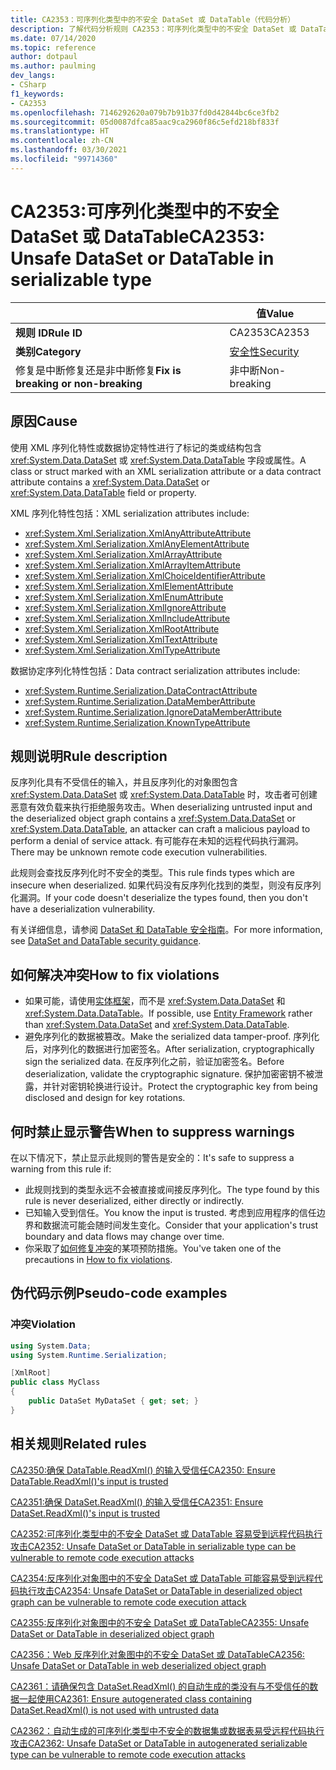 ```yaml
---
title: CA2353：可序列化类型中的不安全 DataSet 或 DataTable（代码分析）
description: 了解代码分析规则 CA2353：可序列化类型中的不安全 DataSet 或 DataTable
ms.date: 07/14/2020
ms.topic: reference
author: dotpaul
ms.author: paulming
dev_langs:
- CSharp
f1_keywords:
- CA2353
ms.openlocfilehash: 7146292620a079b7b91b37fd0d42844bc6ce3fb2
ms.sourcegitcommit: 05d0087dfca85aac9ca2960f86c5efd218bf833f
ms.translationtype: HT
ms.contentlocale: zh-CN
ms.lasthandoff: 03/30/2021
ms.locfileid: "99714360"
---
```

# <a name="ca2353-unsafe-dataset-or-datatable-in-serializable-type"></a><span data-ttu-id="9acc2-103">CA2353:可序列化类型中的不安全 DataSet 或 DataTable</span><span class="sxs-lookup"><span data-stu-id="9acc2-103">CA2353: Unsafe DataSet or DataTable in serializable type</span></span>

| | <span data-ttu-id="9acc2-104">值</span><span class="sxs-lookup"><span data-stu-id="9acc2-104">Value</span></span> |
|-|-|
| <span data-ttu-id="9acc2-105">**规则 ID**</span><span class="sxs-lookup"><span data-stu-id="9acc2-105">**Rule ID**</span></span> |<span data-ttu-id="9acc2-106">CA2353</span><span class="sxs-lookup"><span data-stu-id="9acc2-106">CA2353</span></span>|
| <span data-ttu-id="9acc2-107">**类别**</span><span class="sxs-lookup"><span data-stu-id="9acc2-107">**Category**</span></span> |[<span data-ttu-id="9acc2-108">安全性</span><span class="sxs-lookup"><span data-stu-id="9acc2-108">Security</span></span>](security-warnings.md)|
| <span data-ttu-id="9acc2-109">修复是中断修复还是非中断修复</span><span class="sxs-lookup"><span data-stu-id="9acc2-109">**Fix is breaking or non-breaking**</span></span> |<span data-ttu-id="9acc2-110">非中断</span><span class="sxs-lookup"><span data-stu-id="9acc2-110">Non-breaking</span></span>|

## <a name="cause"></a><span data-ttu-id="9acc2-111">原因</span><span class="sxs-lookup"><span data-stu-id="9acc2-111">Cause</span></span>

<span data-ttu-id="9acc2-112">使用 XML 序列化特性或数据协定特性进行了标记的类或结构包含 <xref:System.Data.DataSet> 或 <xref:System.Data.DataTable> 字段或属性。</span><span class="sxs-lookup"><span data-stu-id="9acc2-112">A class or struct marked with an XML serialization attribute or a data contract attribute contains a <xref:System.Data.DataSet> or <xref:System.Data.DataTable> field or property.</span></span>

<span data-ttu-id="9acc2-113">XML 序列化特性包括：</span><span class="sxs-lookup"><span data-stu-id="9acc2-113">XML serialization attributes include:</span></span>

- <xref:System.Xml.Serialization.XmlAnyAttributeAttribute>
- <xref:System.Xml.Serialization.XmlAnyElementAttribute>
- <xref:System.Xml.Serialization.XmlArrayAttribute>
- <xref:System.Xml.Serialization.XmlArrayItemAttribute>
- <xref:System.Xml.Serialization.XmlChoiceIdentifierAttribute>
- <xref:System.Xml.Serialization.XmlElementAttribute>
- <xref:System.Xml.Serialization.XmlEnumAttribute>
- <xref:System.Xml.Serialization.XmlIgnoreAttribute>
- <xref:System.Xml.Serialization.XmlIncludeAttribute>
- <xref:System.Xml.Serialization.XmlRootAttribute>
- <xref:System.Xml.Serialization.XmlTextAttribute>
- <xref:System.Xml.Serialization.XmlTypeAttribute>

<span data-ttu-id="9acc2-114">数据协定序列化特性包括：</span><span class="sxs-lookup"><span data-stu-id="9acc2-114">Data contract serialization attributes include:</span></span>

- <xref:System.Runtime.Serialization.DataContractAttribute>
- <xref:System.Runtime.Serialization.DataMemberAttribute>
- <xref:System.Runtime.Serialization.IgnoreDataMemberAttribute>
- <xref:System.Runtime.Serialization.KnownTypeAttribute>

## <a name="rule-description"></a><span data-ttu-id="9acc2-115">规则说明</span><span class="sxs-lookup"><span data-stu-id="9acc2-115">Rule description</span></span>

<span data-ttu-id="9acc2-116">反序列化具有不受信任的输入，并且反序列化的对象图包含 <xref:System.Data.DataSet> 或 <xref:System.Data.DataTable> 时，攻击者可创建恶意有效负载来执行拒绝服务攻击。</span><span class="sxs-lookup"><span data-stu-id="9acc2-116">When deserializing untrusted input and the deserialized object graph contains a <xref:System.Data.DataSet> or <xref:System.Data.DataTable>, an attacker can craft a malicious payload to perform a denial of service attack.</span></span> <span data-ttu-id="9acc2-117">有可能存在未知的远程代码执行漏洞。</span><span class="sxs-lookup"><span data-stu-id="9acc2-117">There may be unknown remote code execution vulnerabilities.</span></span>

<span data-ttu-id="9acc2-118">此规则会查找反序列化时不安全的类型。</span><span class="sxs-lookup"><span data-stu-id="9acc2-118">This rule finds types which are insecure when deserialized.</span></span> <span data-ttu-id="9acc2-119">如果代码没有反序列化找到的类型，则没有反序列化漏洞。</span><span class="sxs-lookup"><span data-stu-id="9acc2-119">If your code doesn't deserialize the types found, then you don't have a deserialization vulnerability.</span></span>

<span data-ttu-id="9acc2-120">有关详细信息，请参阅 [DataSet 和 DataTable 安全指南](../../../framework/data/adonet/dataset-datatable-dataview/security-guidance.md)。</span><span class="sxs-lookup"><span data-stu-id="9acc2-120">For more information, see [DataSet and DataTable security guidance](../../../framework/data/adonet/dataset-datatable-dataview/security-guidance.md).</span></span>

## <a name="how-to-fix-violations"></a><span data-ttu-id="9acc2-121">如何解决冲突</span><span class="sxs-lookup"><span data-stu-id="9acc2-121">How to fix violations</span></span>

- <span data-ttu-id="9acc2-122">如果可能，请使用[实体框架](/ef/)，而不是 <xref:System.Data.DataSet> 和 <xref:System.Data.DataTable>。</span><span class="sxs-lookup"><span data-stu-id="9acc2-122">If possible, use [Entity Framework](/ef/) rather than <xref:System.Data.DataSet> and <xref:System.Data.DataTable>.</span></span>
- <span data-ttu-id="9acc2-123">避免序列化的数据被篡改。</span><span class="sxs-lookup"><span data-stu-id="9acc2-123">Make the serialized data tamper-proof.</span></span> <span data-ttu-id="9acc2-124">序列化后，对序列化的数据进行加密签名。</span><span class="sxs-lookup"><span data-stu-id="9acc2-124">After serialization, cryptographically sign the serialized data.</span></span> <span data-ttu-id="9acc2-125">在反序列化之前，验证加密签名。</span><span class="sxs-lookup"><span data-stu-id="9acc2-125">Before deserialization, validate the cryptographic signature.</span></span> <span data-ttu-id="9acc2-126">保护加密密钥不被泄露，并针对密钥轮换进行设计。</span><span class="sxs-lookup"><span data-stu-id="9acc2-126">Protect the cryptographic key from being disclosed and design for key rotations.</span></span>

## <a name="when-to-suppress-warnings"></a><span data-ttu-id="9acc2-127">何时禁止显示警告</span><span class="sxs-lookup"><span data-stu-id="9acc2-127">When to suppress warnings</span></span>

<span data-ttu-id="9acc2-128">在以下情况下，禁止显示此规则的警告是安全的：</span><span class="sxs-lookup"><span data-stu-id="9acc2-128">It's safe to suppress a warning from this rule if:</span></span>

- <span data-ttu-id="9acc2-129">此规则找到的类型永远不会被直接或间接反序列化。</span><span class="sxs-lookup"><span data-stu-id="9acc2-129">The type found by this rule is never deserialized, either directly or indirectly.</span></span>
- <span data-ttu-id="9acc2-130">已知输入受到信任。</span><span class="sxs-lookup"><span data-stu-id="9acc2-130">You know the input is trusted.</span></span> <span data-ttu-id="9acc2-131">考虑到应用程序的信任边界和数据流可能会随时间发生变化。</span><span class="sxs-lookup"><span data-stu-id="9acc2-131">Consider that your application's trust boundary and data flows may change over time.</span></span>
- <span data-ttu-id="9acc2-132">你采取了[如何修复冲突](#how-to-fix-violations)的某项预防措施。</span><span class="sxs-lookup"><span data-stu-id="9acc2-132">You've taken one of the precautions in [How to fix violations](#how-to-fix-violations).</span></span>

## <a name="pseudo-code-examples"></a><span data-ttu-id="9acc2-133">伪代码示例</span><span class="sxs-lookup"><span data-stu-id="9acc2-133">Pseudo-code examples</span></span>

### <a name="violation"></a><span data-ttu-id="9acc2-134">冲突</span><span class="sxs-lookup"><span data-stu-id="9acc2-134">Violation</span></span>

```csharp
using System.Data;
using System.Runtime.Serialization;

[XmlRoot]
public class MyClass
{
    public DataSet MyDataSet { get; set; }
}
```

## <a name="related-rules"></a><span data-ttu-id="9acc2-135">相关规则</span><span class="sxs-lookup"><span data-stu-id="9acc2-135">Related rules</span></span>

[<span data-ttu-id="9acc2-136">CA2350:确保 DataTable.ReadXml() 的输入受信任</span><span class="sxs-lookup"><span data-stu-id="9acc2-136">CA2350: Ensure DataTable.ReadXml()'s input is trusted</span></span>](ca2350.md)

[<span data-ttu-id="9acc2-137">CA2351:确保 DataSet.ReadXml() 的输入受信任</span><span class="sxs-lookup"><span data-stu-id="9acc2-137">CA2351: Ensure DataSet.ReadXml()'s input is trusted</span></span>](ca2351.md)

[<span data-ttu-id="9acc2-138">CA2352:可序列化类型中的不安全 DataSet 或 DataTable 容易受到远程代码执行攻击</span><span class="sxs-lookup"><span data-stu-id="9acc2-138">CA2352: Unsafe DataSet or DataTable in serializable type can be vulnerable to remote code execution attacks</span></span>](ca2352.md)

[<span data-ttu-id="9acc2-139">CA2354:反序列化对象图中的不安全 DataSet 或 DataTable 可能容易受到远程代码执行攻击</span><span class="sxs-lookup"><span data-stu-id="9acc2-139">CA2354: Unsafe DataSet or DataTable in deserialized object graph can be vulnerable to remote code execution attack</span></span>](ca2354.md)

[<span data-ttu-id="9acc2-140">CA2355:反序列化对象图中的不安全 DataSet 或 DataTable</span><span class="sxs-lookup"><span data-stu-id="9acc2-140">CA2355: Unsafe DataSet or DataTable in deserialized object graph</span></span>](ca2355.md)

[<span data-ttu-id="9acc2-141">CA2356：Web 反序列化对象图中的不安全 DataSet 或 DataTable</span><span class="sxs-lookup"><span data-stu-id="9acc2-141">CA2356: Unsafe DataSet or DataTable in web deserialized object graph</span></span>](ca2356.md)

[<span data-ttu-id="9acc2-142">CA2361：请确保包含 DataSet.ReadXml() 的自动生成的类没有与不受信任的数据一起使用</span><span class="sxs-lookup"><span data-stu-id="9acc2-142">CA2361: Ensure autogenerated class containing DataSet.ReadXml() is not used with untrusted data</span></span>](ca2361.md)

[<span data-ttu-id="9acc2-143">CA2362：自动生成的可序列化类型中不安全的数据集或数据表易受远程代码执行攻击</span><span class="sxs-lookup"><span data-stu-id="9acc2-143">CA2362: Unsafe DataSet or DataTable in autogenerated serializable type can be vulnerable to remote code execution attacks</span></span>](ca2362.md)
